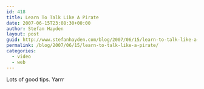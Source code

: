 ```yaml
---
id: 418
title: Learn To Talk Like A Pirate
date: 2007-06-15T23:08:30+00:00
author: Stefan Hayden
layout: post
guid: http://www.stefanhayden.com/blog/2007/06/15/learn-to-talk-like-a-pirate/
permalink: /blog/2007/06/15/learn-to-talk-like-a-pirate/
categories:
  - video
  - web
---
```

Lots of good tips. Yarrr

<object width="425" height="350"><param name="movie" value="http://www.youtube.com/v/fqMu6e5Dgtg"></param><param name="wmode" value="transparent"></param><embed src="http://www.youtube.com/v/fqMu6e5Dgtg" type="application/x-shockwave-flash" wmode="transparent" width="425" height="350"></embed></object>